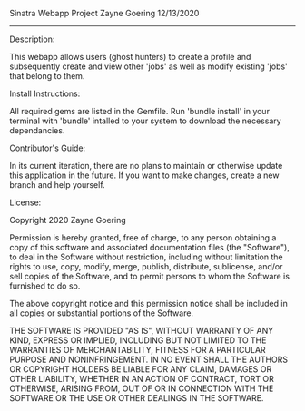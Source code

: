 Sinatra Webapp Project
Zayne Goering
12/13/2020

-----------------------------------------------

Description:

This webapp allows users (ghost hunters) to create a profile and subsequently create and view other 'jobs' as well as modify existing 'jobs' that belong to them. 

Install Instructions:

All required gems are listed in the Gemfile. Run 'bundle install' in your terminal with 'bundle' intalled to your system to download the necessary dependancies.

Contributor's Guide:

In its current iteration, there are no plans to maintain or otherwise update this application in the future. If you want to make changes, create a new branch and help yourself.



License:

Copyright 2020 Zayne Goering

Permission is hereby granted, free of charge, to any person obtaining a copy of this software and associated documentation files (the "Software"), 
to deal in the Software without restriction, including without limitation the rights to use, copy, modify, merge, publish, distribute, sublicense, 
and/or sell copies of the Software, and to permit persons to whom the Software is furnished to do so.

The above copyright notice and this permission notice shall be included in all copies or substantial portions of the Software.

THE SOFTWARE IS PROVIDED "AS IS", WITHOUT WARRANTY OF ANY KIND, EXPRESS OR IMPLIED, INCLUDING BUT NOT LIMITED TO THE WARRANTIES OF MERCHANTABILITY, 
FITNESS FOR A PARTICULAR PURPOSE AND NONINFRINGEMENT. IN NO EVENT SHALL THE AUTHORS OR COPYRIGHT HOLDERS BE LIABLE FOR ANY CLAIM, DAMAGES OR OTHER 
LIABILITY, WHETHER IN AN ACTION OF CONTRACT, TORT OR OTHERWISE, ARISING FROM, OUT OF OR IN CONNECTION WITH THE SOFTWARE OR THE USE OR OTHER DEALINGS 
IN THE SOFTWARE.
